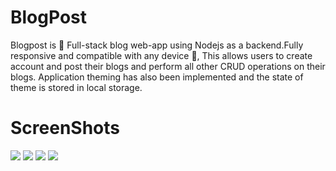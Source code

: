 # BlogPost
Blogpost is 🚀 Full-stack blog web-app using Nodejs as a backend.Fully responsive and compatible with any device 📱, This allows users to create account and post their blogs and perform all other CRUD operations on their blogs. Application theming has also been implemented and the state of theme is stored in local storage. 

# ScreenShots

<img src="https://res.cloudinary.com/decoderinstaclone/image/upload/v1655566592/Screenshot_448_qmwfty.png" />
<img src="https://res.cloudinary.com/decoderinstaclone/image/upload/v1655566592/Screenshot_449_n0navn.png" />
<img src="https://res.cloudinary.com/decoderinstaclone/image/upload/v1655566593/Screenshot_450_z6um2p.png" />
<img src="https://res.cloudinary.com/decoderinstaclone/image/upload/v1655566593/Screenshot_452_pxiqz6.png" />




